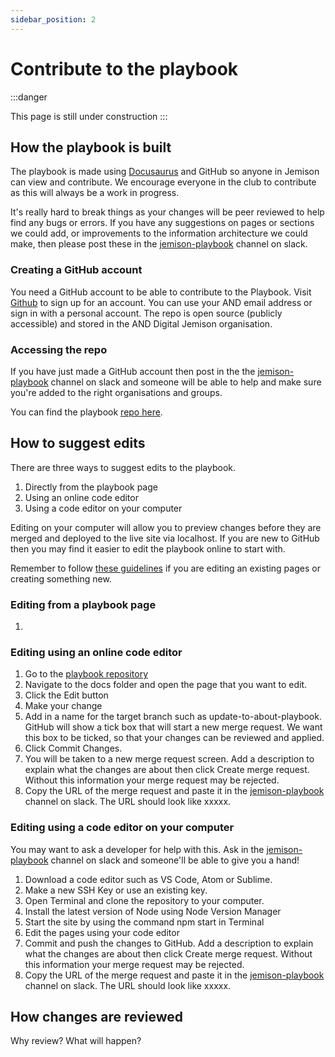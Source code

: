 ```yaml
---
sidebar_position: 2
---
```


# Contribute to the playbook

:::danger

This page is still under construction
:::

## How the playbook is built
The playbook is made using [Docusaurus](https://docusaurus.io/) and GitHub so anyone in Jemison can view and contribute. We encourage everyone in the club to contribute as this will always be a work in progress.

It's really hard to break things as your changes will be peer reviewed to help find any bugs or errors. If you have any suggestions on pages or sections we could add, or improvements to the information architecture we could make, then please post these in the [jemison-playbook](https://and-jemison.slack.com/archives/C02CEJ7JP40) channel on slack.

### Creating a GitHub account
You need a GitHub account to be able to contribute to the Playbook. Visit [Github](https://github.com/) to sign up for an account. You can use your AND email address or sign in with a personal account. The repo is open source (publicly accessible) and stored in the AND Digital Jemison organisation.

### Accessing the repo
If you have just made a GitHub account then post in the the [jemison-playbook](https://and-jemison.slack.com/archives/C02CEJ7JP40) channel on slack and someone will be able to help and make sure you're added to the right organisations and groups.

You can find the playbook [repo here](https://github.com/AND-Digital-Jemison/jemison-playbook).

## How to suggest edits
There are three ways to suggest edits to the playbook.

1. Directly from the playbook page
2. Using an online code editor
3. Using a code editor on your computer

Editing on your computer will allow you to preview changes before they are merged and deployed to the live site via localhost. If you are new to GitHub then you may find it easier to edit the playbook online to start with.

Remember to follow [these guidelines](https://jemison-playbook.netlify.app/#guidelines-for-pages) if you are editing an existing pages or creating something new.

### Editing from a playbook page
1. 


### Editing using an online code editor
1. Go to the [playbook repository](https://github.com/AND-Digital-Jemison/jemison-playbook)
2. Navigate to the docs folder and open the page that you want to edit.
3. Click the Edit button
4. Make your change
5. Add in a name for the target branch such as update-to-about-playbook. GitHub will show a tick box that will start a new merge request. We want this box to be ticked, so that your changes can be reviewed and applied.
6. Click Commit Changes.
7. You will be taken to a new merge request screen. Add a description to explain what the changes are about then click Create merge request. Without this information your merge request may be rejected.
8. Copy the URL of the merge request and paste it in the [jemison-playbook](https://and-jemison.slack.com/archives/C02CEJ7JP40) channel on slack. The URL should look like xxxxx.


### Editing using a code editor on your computer
You may want to ask a developer for help with this. Ask in the [jemison-playbook](https://and-jemison.slack.com/archives/C02CEJ7JP40) channel on slack and someone'll be able to give you a hand!

1. Download a code editor such as VS Code, Atom or Sublime.
2. Make a new SSH Key or use an existing key.
3. Open Terminal and clone the repository to your computer.
4. Install the latest version of Node using Node Version Manager
5. Start the site by using the command npm start in Terminal
6. Edit the pages using your code editor
7. Commit and push the changes to GitHub. Add a description to explain what the changes are about then click Create merge request. Without this information your merge request may be rejected.
8. Copy the URL of the merge request and paste it in the [jemison-playbook](https://and-jemison.slack.com/archives/C02CEJ7JP40) channel on slack. The URL should look like xxxxx.

## How changes are reviewed
Why review?
What will happen?
